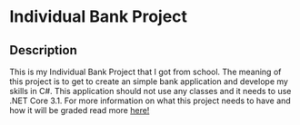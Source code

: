 # Individual Bank Project

## Description

This is my Individual Bank Project that I got from school. The meaning of this project is to get to create an simple bank application and develope my skills in C#. This application should not use any classes and it needs to use .NET Core 3.1. For more information on what this project needs to have and how it will be graded read more [here!](https://qlok.notion.site/Individuellt-projekt-79489892b3cf4a12b64e4482860fde74)
